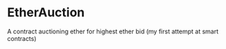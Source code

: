 # EtherAuction
A contract auctioning ether for highest ether bid (my first attempt at smart contracts)
